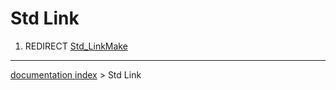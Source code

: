 # Std Link
1.  REDIRECT [Std\_LinkMake](Std_LinkMake.md)

---
[documentation index](../README.md) > Std Link
